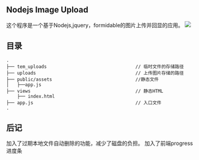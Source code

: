 ## Nodejs Image Upload 

这个程序是一个基于Nodejs,jquery，formidable的图片上传并回显的应用。
<img src="https://wx4.sinaimg.cn/mw690/006ApWmtgy1fmhizwu589j311y0kgqkm.jpg">


## 目录

```
.
├── tem_uploads                                 // 临时文件的存储路径
├── uploads                                     // 上传图片存储的路径
├── public/assets                               //静态文件
│   ├──app.js                                    
├── views                                       // 静态HTML
    ├── index.html                              
├── app.js                                      // 入口文件
.
```

## 后记

加入了过期本地文件自动删除的功能，减少了磁盘的负担。
加入了前端progress进度条